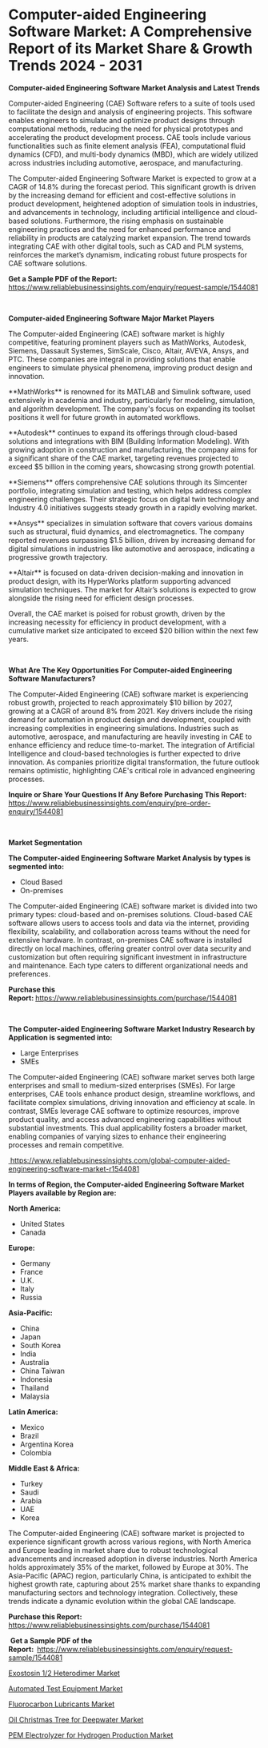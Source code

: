 <p><h1>Computer-aided Engineering Software Market: A Comprehensive Report of its Market Share & Growth Trends 2024 - 2031</h1></p><p><strong>Computer-aided Engineering Software Market Analysis and Latest Trends</strong></p>
<p><p>Computer-aided Engineering (CAE) Software refers to a suite of tools used to facilitate the design and analysis of engineering projects. This software enables engineers to simulate and optimize product designs through computational methods, reducing the need for physical prototypes and accelerating the product development process. CAE tools include various functionalities such as finite element analysis (FEA), computational fluid dynamics (CFD), and multi-body dynamics (MBD), which are widely utilized across industries including automotive, aerospace, and manufacturing.</p><p>The Computer-aided Engineering Software Market is expected to grow at a CAGR of 14.8% during the forecast period. This significant growth is driven by the increasing demand for efficient and cost-effective solutions in product development, heightened adoption of simulation tools in industries, and advancements in technology, including artificial intelligence and cloud-based solutions. Furthermore, the rising emphasis on sustainable engineering practices and the need for enhanced performance and reliability in products are catalyzing market expansion. The trend towards integrating CAE with other digital tools, such as CAD and PLM systems, reinforces the market’s dynamism, indicating robust future prospects for CAE software solutions.</p></p>
<p><strong>Get a Sample PDF of the Report:&nbsp;</strong> <a href="https://www.reliablebusinessinsights.com/enquiry/request-sample/1544081?utm_campaign=63&utm_medium=2&utm_source=Github&utm_content=ia&utm_term=13102024&utm_id=computer-aided-engineering-software">https://www.reliablebusinessinsights.com/enquiry/request-sample/1544081</a></p>
<p>&nbsp;</p>
<p><strong>Computer-aided Engineering Software Major Market Players</strong></p>
<p><p>The Computer-aided Engineering (CAE) software market is highly competitive, featuring prominent players such as MathWorks, Autodesk, Siemens, Dassault Systemes, SimScale, Cisco, Altair, AVEVA, Ansys, and PTC. These companies are integral in providing solutions that enable engineers to simulate physical phenomena, improving product design and innovation.</p><p>**MathWorks** is renowned for its MATLAB and Simulink software, used extensively in academia and industry, particularly for modeling, simulation, and algorithm development. The company's focus on expanding its toolset positions it well for future growth in automated workflows.</p><p>**Autodesk** continues to expand its offerings through cloud-based solutions and integrations with BIM (Building Information Modeling). With growing adoption in construction and manufacturing, the company aims for a significant share of the CAE market, targeting revenues projected to exceed $5 billion in the coming years, showcasing strong growth potential.</p><p>**Siemens** offers comprehensive CAE solutions through its Simcenter portfolio, integrating simulation and testing, which helps address complex engineering challenges. Their strategic focus on digital twin technology and Industry 4.0 initiatives suggests steady growth in a rapidly evolving market.</p><p>**Ansys** specializes in simulation software that covers various domains such as structural, fluid dynamics, and electromagnetics. The company reported revenues surpassing $1.5 billion, driven by increasing demand for digital simulations in industries like automotive and aerospace, indicating a progressive growth trajectory.</p><p>**Altair** is focused on data-driven decision-making and innovation in product design, with its HyperWorks platform supporting advanced simulation techniques. The market for Altair’s solutions is expected to grow alongside the rising need for efficient design processes.</p><p>Overall, the CAE market is poised for robust growth, driven by the increasing necessity for efficiency in product development, with a cumulative market size anticipated to exceed $20 billion within the next few years.</p></p>
<p>&nbsp;</p>
<p><strong>What Are The Key Opportunities For Computer-aided Engineering Software Manufacturers?</strong></p>
<p><p>The Computer-Aided Engineering (CAE) software market is experiencing robust growth, projected to reach approximately $10 billion by 2027, growing at a CAGR of around 8% from 2021. Key drivers include the rising demand for automation in product design and development, coupled with increasing complexities in engineering simulations. Industries such as automotive, aerospace, and manufacturing are heavily investing in CAE to enhance efficiency and reduce time-to-market. The integration of Artificial Intelligence and cloud-based technologies is further expected to drive innovation. As companies prioritize digital transformation, the future outlook remains optimistic, highlighting CAE's critical role in advanced engineering processes.</p></p>
<p><strong>Inquire or Share Your Questions If Any Before Purchasing This Report:</strong> <a href="https://www.reliablebusinessinsights.com/enquiry/pre-order-enquiry/1544081?utm_campaign=63&utm_medium=2&utm_source=Github&utm_content=ia&utm_term=13102024&utm_id=computer-aided-engineering-software">https://www.reliablebusinessinsights.com/enquiry/pre-order-enquiry/1544081</a></p>
<p>&nbsp;</p>
<p><strong>Market Segmentation</strong></p>
<p><strong>The Computer-aided Engineering Software Market Analysis by types is segmented into:</strong></p>
<p><ul><li>Cloud Based</li><li>On-premises</li></ul></p>
<p><p>The Computer-aided Engineering (CAE) software market is divided into two primary types: cloud-based and on-premises solutions. Cloud-based CAE software allows users to access tools and data via the internet, providing flexibility, scalability, and collaboration across teams without the need for extensive hardware. In contrast, on-premises CAE software is installed directly on local machines, offering greater control over data security and customization but often requiring significant investment in infrastructure and maintenance. Each type caters to different organizational needs and preferences.</p></p>
<p><strong>Purchase this Report:&nbsp;</strong><a href="https://www.reliablebusinessinsights.com/purchase/1544081?utm_campaign=63&utm_medium=2&utm_source=Github&utm_content=ia&utm_term=13102024&utm_id=computer-aided-engineering-software">https://www.reliablebusinessinsights.com/purchase/1544081</a></p>
<p>&nbsp;</p>
<p><strong>The Computer-aided Engineering Software Market Industry Research by Application is segmented into:</strong></p>
<p><ul><li>Large Enterprises</li><li>SMEs</li></ul></p>
<p><p>The Computer-aided Engineering (CAE) software market serves both large enterprises and small to medium-sized enterprises (SMEs). For large enterprises, CAE tools enhance product design, streamline workflows, and facilitate complex simulations, driving innovation and efficiency at scale. In contrast, SMEs leverage CAE software to optimize resources, improve product quality, and access advanced engineering capabilities without substantial investments. This dual applicability fosters a broader market, enabling companies of varying sizes to enhance their engineering processes and remain competitive.</p></p>
<p><a href="https://www.reliablebusinessinsights.com/global-computer-aided-engineering-software-market-r1544081?utm_campaign=63&utm_medium=2&utm_source=Github&utm_content=ia&utm_term=13102024&utm_id=computer-aided-engineering-software">&nbsp;https://www.reliablebusinessinsights.com/global-computer-aided-engineering-software-market-r1544081</a></p>
<p><strong>In terms of Region, the Computer-aided Engineering Software Market Players available by Region are:</strong></p>
<p>
    <p> <strong> North America: </strong>
        <ul>
            <li>United States</li>
            <li>Canada</li>
        </ul>
        </p> 
    <p> <strong> Europe: </strong>
        <ul>
            <li>Germany</li>
            <li>France</li>
            <li>U.K.</li>
            <li>Italy</li>
            <li>Russia</li>
        </ul>
        </p> 
    <p> <strong> Asia-Pacific: </strong>
        <ul>
            <li>China</li>
            <li>Japan</li>
            <li>South Korea</li>
            <li>India</li>
            <li>Australia</li>
            <li>China Taiwan</li>
            <li>Indonesia</li>
            <li>Thailand</li>
            <li>Malaysia</li>
        </ul>
        </p> 
    <p> <strong> Latin America: </strong>
        <ul>
            <li>Mexico</li>
            <li>Brazil</li>
            <li>Argentina Korea</li>
            <li>Colombia</li>
        </ul>
        </p> 
    <p> <strong> Middle East & Africa: </strong>
        <ul>
            <li>Turkey</li>
            <li>Saudi</li>
            <li>Arabia</li>
            <li>UAE</li>
            <li>Korea</li>
        </ul>
    </p>
    </p>
<p><p>The Computer-aided Engineering (CAE) software market is projected to experience significant growth across various regions, with North America and Europe leading in market share due to robust technological advancements and increased adoption in diverse industries. North America holds approximately 35% of the market, followed by Europe at 30%. The Asia-Pacific (APAC) region, particularly China, is anticipated to exhibit the highest growth rate, capturing about 25% market share thanks to expanding manufacturing sectors and technology integration. Collectively, these trends indicate a dynamic evolution within the global CAE landscape.</p></p>
<p><strong>Purchase this Report: </strong><a href="https://www.reliablebusinessinsights.com/purchase/1544081?utm_campaign=63&utm_medium=2&utm_source=Github&utm_content=ia&utm_term=13102024&utm_id=computer-aided-engineering-software">https://www.reliablebusinessinsights.com/purchase/1544081</a></p>
<p>&nbsp;<strong>Get a Sample PDF of the Report:&nbsp;&nbsp;</strong><a href="https://www.reliablebusinessinsights.com/enquiry/request-sample/1544081?utm_campaign=63&utm_medium=2&utm_source=Github&utm_content=ia&utm_term=13102024&utm_id=computer-aided-engineering-software">https://www.reliablebusinessinsights.com/enquiry/request-sample/1544081</a></p>
<p><strong></strong></p>
<p><p><a href="https://www.linkedin.com/pulse/exostosin-12-heterodimer-market-global-regional-analysis-hk1we?utm_campaign=63&utm_medium=2&utm_source=Github&utm_content=ia&utm_term=13102024&utm_id=computer-aided-engineering-software">Exostosin 1/2 Heterodimer Market</a></p><p><a href="https://issuu.com/reportprime-2/docs/automated-test-equipment-market-siz_94b0e462b70f5b?utm_campaign=63&utm_medium=2&utm_source=Github&utm_content=ia&utm_term=13102024&utm_id=computer-aided-engineering-software">Automated Test Equipment Market</a></p><p><a href="https://github.com/NancyAlvarado586/Market-Research-Report-List-1/blob/main/fluorocarbon-lubricants-market.md?utm_campaign=63&utm_medium=2&utm_source=Github&utm_content=ia&utm_term=13102024&utm_id=computer-aided-engineering-software">Fluorocarbon Lubricants Market</a></p><p><a href="https://www.linkedin.com/pulse/future-oil-christmas-tree-deepwater-market-global-forecast-trends-ctxkc?utm_campaign=63&utm_medium=2&utm_source=Github&utm_content=ia&utm_term=13102024&utm_id=computer-aided-engineering-software">Oil Christmas Tree for Deepwater Market</a></p><p><a href="https://github.com/kimhelmer83/Market-Research-Report-List-1/blob/main/pem-electrolyzer-for-hydrogen-production-market.md?utm_campaign=63&utm_medium=2&utm_source=Github&utm_content=ia&utm_term=13102024&utm_id=computer-aided-engineering-software">PEM Electrolyzer for Hydrogen Production Market</a></p></p>